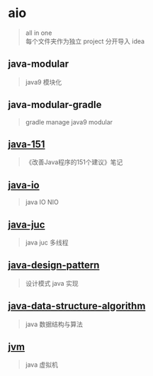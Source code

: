 # aio

> all in one \
> 每个文件夹作为独立 project 分开导入 idea

## java-modular

> java9 模块化

## java-modular-gradle

> gradle manage java9 modular

## [java-151](java-151/README.md)

> 《改善Java程序的151个建议》笔记

## [java-io](java-io/README.md)

> java IO NIO

## [java-juc](java-juc/README.md)

> java juc 多线程

## [java-design-pattern](java-design-pattern/README.md)

> 设计模式 java 实现

## [java-data-structure-algorithm](java-data-structure-algorithm/README.md)

> java 数据结构与算法

## [jvm](jvm/README.md)

> java 虚拟机
